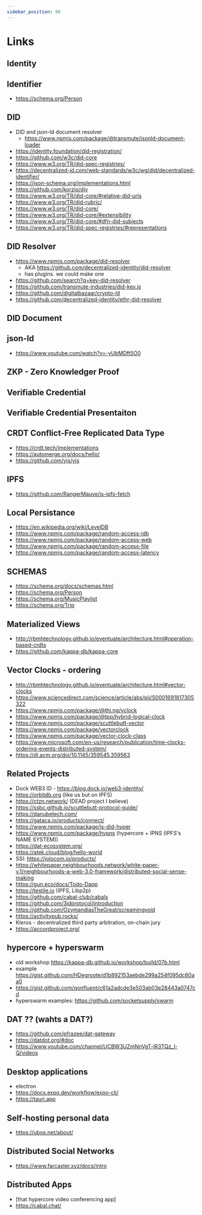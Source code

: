 ```yaml
---
sidebar_position: 98
---
```


# Links


## Identity


## Identifier

- https://schema.org/Person

## DID


- DID and json-ld document resolver
  - https://www.npmjs.com/package/@transmute/jsonld-document-loader
- https://identity.foundation/did-registration/
- https://github.com/w3c/did-core
- https://www.w3.org/TR/did-spec-registries/
- https://decentralized-id.com/web-standards/w3c/wg/did/decentralized-identifier/
- https://json-schema.org/implementations.html
- https://github.com/korzio/djv
- https://www.w3.org/TR/did-core/#relative-did-urls
- https://www.w3.org/TR/did-rubric/
- https://www.w3.org/TR/did-core/
- https://www.w3.org/TR/did-core/#extensibility
- https://www.w3.org/TR/did-core/#dfn-did-subjects
- https://www.w3.org/TR/did-spec-registries/#representations

## DID Resolver

- https://www.npmjs.com/package/did-resolver
  - AKA https://github.com/decentralized-identity/did-resolver
  - has plugins. we could make one
- https://github.com/search?q=key-did-resolver
- https://github.com/transmute-industries/did-key.js
- https://github.com/digitalbazaar/crypto-ld
- https://github.com/decentralized-identity/ethr-did-resolver


## DID Document

## json-ld

- https://www.youtube.com/watch?v=-yUbMDft5O0

## ZKP - Zero Knowledger Proof


## Verifiable Credential


## Verifiable Credential Presentaiton 


## CRDT Conflict-Free Replicated Data Type

- https://crdt.tech/implementations
- https://automerge.org/docs/hello/
- https://github.com/yjs/yjs

## IPFS

- https://github.com/RangerMauve/js-ipfs-fetch

## Local Persistance

- https://en.wikipedia.org/wiki/LevelDB
- https://www.npmjs.com/package/random-access-idb
- https://www.npmjs.com/package/random-access-web
- https://www.npmjs.com/package/random-access-file
- https://www.npmjs.com/package/random-access-latency

## SCHEMAS

- https://schema.org/docs/schemas.html
- https://schema.org/Person
- https://schema.org/MusicPlaylist
- https://schema.org/Trip


## Materialized Views

- http://rbmhtechnology.github.io/eventuate/architecture.html#operation-based-crdts
- https://github.com/kappa-db/kappa-core

## Vector Clocks - ordering

- http://rbmhtechnology.github.io/eventuate/architecture.html#vector-clocks
- https://www.sciencedirect.com/science/article/abs/pii/S0001691817305322
- https://www.npmjs.com/package/@thi.ng/vclock
- https://www.npmjs.com/package/@tpp/hybrid-logical-clock
- https://www.npmjs.com/package/scuttlebutt-vector
- https://www.npmjs.com/package/vectorclock
- https://www.npmjs.com/package/vector-clock-class
- https://www.microsoft.com/en-us/research/publication/time-clocks-ordering-events-distributed-system/
- https://dl.acm.org/doi/10.1145/359545.359563

## Related Projects

- Dock WEB3 ID - https://blog.dock.io/web3-identity/
- https://orbitdb.org (like us but on IPFS)
- https://ctzn.network/ (DEAD project I believe)
- https://ssbc.github.io/scuttlebutt-protocol-guide/
- https://danubetech.com/
- https://gataca.io/products/connect/
- https://www.npmjs.com/package/js-did-hyper
- https://www.npmjs.com/package/hypns (hypercore + IPNS (IPFS's NAME SYSTEM))
- https://dat-ecosystem.org/
- https://atek.cloud/blog/hello-world
- SSI: https://jolocom.io/products/
- https://whitepaper.neighbourhoods.network/white-paper-v.1/neighbourhoods-a-web-3.0-framework/distributed-social-sense-making
- https://gun.eco/docs/Todo-Dapp
- https://testile.io (IPFS, Libp2p)
- https://github.com/cabal-club/cabals
- https://github.com/3idprotocol/introduction
- https://github.com/OzymandiasTheGreat/screamingvoid
- https://activitypub.rocks/
- Kleros - decentralized third party arbitration, on-chain jury
- https://accordproject.org/

## hypercore + hyperswarm

- old workshop https://kappa-db.github.io/workshop/build/07b.html
- example https://gist.github.com/HDegroote/d1b892153aebde299a254f095dc60aa0
- https://gist.github.com/qonfluent/c61a2adcde3e503ab03e28443a0747cd
- hyperswarm examples: https://github.com/socketsupply/swarm

## DAT ?? (wahts a DAT?)

- https://github.com/pfrazee/dat-gateway
- https://datdot.org/#doc
- https://www.youtube.com/channel/UCBW3UZmNnVgT-jR3TQz_l-Q/videos

## Desktop applications

- electron
- https://docs.expo.dev/workflow/expo-cli/
- https://tauri.app


## Self-hosting personal data

- https://ubos.net/about/

## Distributed Social Networks

- https://www.farcaster.xyz/docs/intro

## Distributed Apps

- [that hypercore video conferencing app]
- https://cabal.chat/




